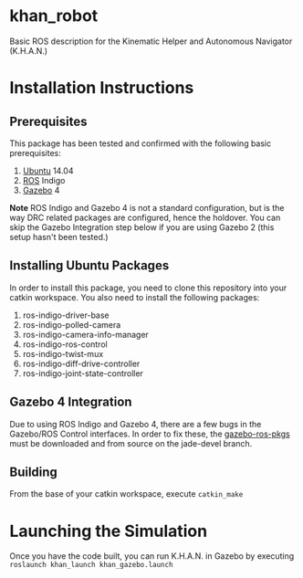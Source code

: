 # khan_robot

Basic ROS description for the Kinematic Helper and Autonomous Navigator (K.H.A.N.)

# Installation Instructions

## Prerequisites

This package has been tested and confirmed with the following basic prerequisites:

1. [Ubuntu](http://www.ubuntu.com) 14.04
2. [ROS](http://www.ros.org) Indigo
3. [Gazebo](http://gazebosim.org/) 4

**Note** ROS Indigo and Gazebo 4 is not a standard configuration, but is the way DRC related packages are configured, hence the holdover. You can skip the Gazebo Integration step below if you are using Gazebo 2 (this setup hasn't been tested.)

## Installing Ubuntu Packages

In order to install this package, you need to clone this repository into your catkin workspace. You also need to install the following packages:

1. ros-indigo-driver-base
2. ros-indigo-polled-camera
3. ros-indigo-camera-info-manager
4. ros-indigo-ros-control
5. ros-indigo-twist-mux
6. ros-indigo-diff-drive-controller
7. ros-indigo-joint-state-controller

## Gazebo 4 Integration

Due to using ROS Indigo and Gazebo 4, there are a few bugs in the Gazebo/ROS Control interfaces. In order to fix these, the [gazebo-ros-pkgs](https://github.com/ros-simulation/gazebo_ros_pkgs) must be downloaded and  from source on the jade-devel branch.

## Building

From the base of your catkin workspace, execute `catkin_make`

# Launching the Simulation

Once you have the code built, you can run K.H.A.N. in Gazebo by executing `roslaunch khan_launch khan_gazebo.launch`